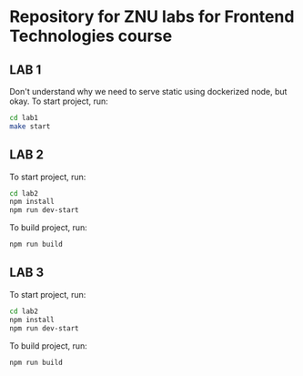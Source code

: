 # Repository for ZNU labs for Frontend Technologies course
## LAB 1
Don't understand why we need to serve static using dockerized node, but okay.
To start project, run:
```bash
cd lab1
make start
```

## LAB 2
To start project, run:
```bash
cd lab2
npm install
npm run dev-start
```
To build project, run:
```bash
npm run build
```

## LAB 3
To start project, run:
```bash
cd lab2
npm install
npm run dev-start
```
To build project, run:
```bash
npm run build
```
